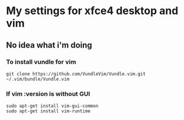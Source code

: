 # My settings for xfce4 desktop and vim

## No idea what i'm doing

### To install vundle for vim
    git clone https://github.com/VundleVim/Vundle.vim.git ~/.vim/bundle/Vundle.vim
### If vim :version is without GUI 
    sudo apt-get install vim-gui-common
    sudo apt-get install vim-runtime

